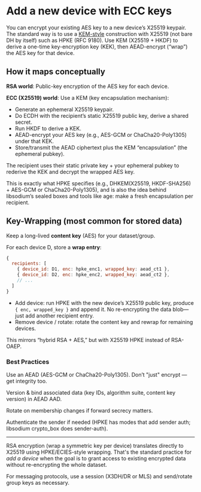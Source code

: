 #  Add a new device with ECC keys

You can encrypt your existing AES key to a new
device’s X25519 keypair. The standard way is to use a
[KEM-style](https://soatok.blog/2024/02/26/kem-trails-understanding-key-encapsulation-mechanisms/)
construction with X25519 (not bare DH by itself) such as HPKE (RFC 9180).
Use KEM (X25519 + HKDF) to derive a one-time key-encryption key (KEK),
then AEAD-encrypt (“wrap”) the AES key for that device.


## How it maps conceptually

__RSA world__: Public-key encryption of the AES key for each device.

__ECC (X25519) world__: Use a KEM (key encapsulation mechanism):

* Generate an ephemeral X25519 keypair.
* Do ECDH with the recipient’s static X25519 public key, derive a shared secret.
* Run HKDF to derive a KEK.
* AEAD-encrypt your AES key (e.g., AES-GCM or ChaCha20-Poly1305) under that KEK.
* Store/transmit the AEAD ciphertext plus the KEM “encapsulation”
  (the ephemeral pubkey).

The recipient uses their static private key + your ephemeral pubkey to rederive
the KEK and decrypt the wrapped AES key.

This is exactly what HPKE specifies (e.g., DHKEM(X25519, HKDF-SHA256) + AES-GCM
or ChaCha20-Poly1305), and is also the idea behind libsodium’s sealed boxes and
tools like age: make a fresh encapsulation per recipient.


## Key-Wrapping (most common for stored data)

Keep a long-lived __content key__ (AES) for your dataset/group.

For each device D, store a __wrap entry__:

```js
{
  recipients: [
    { device_id: D1, enc: hpke_enc1, wrapped_key: aead_ct1 },
    { device_id: D2, enc: hpke_enc2, wrapped_key: aead_ct2 },
    // ...
  ]
}
```

* Add device: run HPKE with the new device’s X25519 public key, produce
  `{ enc, wrapped_key }` and append it. No re-encrypting the data blob—just add
  another recipient entry.
* Remove device / rotate: rotate the content key and rewrap for
  remaining devices.


This mirrors “hybrid RSA + AES,” but with X25519 HPKE instead of RSA-OAEP.


### Best Practices

Use an AEAD (AES-GCM or ChaCha20-Poly1305). Don’t "just" encrypt &mdash; get
integrity too.

Version & bind associated data (key IDs, algorithm suite, content key version)
in AEAD AAD.

Rotate on membership changes if forward secrecy matters.

Authenticate the sender if needed (HPKE has modes that add sender auth;
libsodium crypto_box does sender-auth).


-------


RSA encryption (wrap a symmetric key per device) translates directly to
X25519 using HPKE/ECIES-style wrapping. That's the standard practice
for *add a device* when the goal is to grant access to existing encrypted data
without re-encrypting the whole dataset.

For messaging protocols, use a session (X3DH/DR or MLS) and send/rotate group
keys as necessary.
